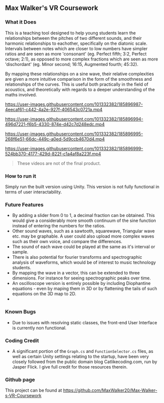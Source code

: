## Max Walker's VR Coursework
### What it Does 
This is a teaching tool designed to help young students learn the relationships between the pitches of two different sounds, and their harmonic relationships to eachother, specifically on the diatonic scale. Intervals between notes which are closer to low numbers have simpler ratios and are seen as more 'consonant' (eg. Perfect fifth; 3:2, Perfect octave; 2:1), as opposed to more complex fractions which are seen as more 'dischordant' (eg. Minor second; 16:15, Augmented fourth; 45:32).
 
By mapping these relationships on a sine wave, their relative complexities are given a more intuitive comparison in the form of the smoothness and relationships of the curves. This is useful both practically in the field of acoustics, and theoretically with regards to a deeper understanding of the maths involved.


https://user-images.githubusercontent.com/101332382/185896987-4eecaf61-c442-4a2e-927f-406543c0721a.mp4



https://user-images.githubusercontent.com/101332382/185896994-496d7221-f6b5-4330-874e-d42c7d248edc.mp4



https://user-images.githubusercontent.com/101332382/185896995-268f6e51-66dc-449c-a0ed-5d9ccb4670d4.mp4



https://user-images.githubusercontent.com/101332382/185896999-524bb370-4177-429d-822f-c1a4af8a223f.mp4


> These videos are not of the final product.

### How to run it

Simply run the built version using Unity. This version is not fully functional in terms of user interactability.

### Future Features
- By adding a slider from 0 to 1, a decimal fraction can be obtained. This would give a considerably more smooth continuum of the sine function instead of entering the numbers for the ratios.
- Other sound waves, such as a sawtooth, squarewave, Triangular wave etc. may be graphable. A user could also upload more complex waves such as their own voice, and compare the differences. 
- The sound of each wave could be played at the same as it's interval or sample.
- There is also potential for fourier transforms and spectrographic analysis of waveforms, which would be of interest to music technology students.
- By mapping the wave in a vector, this can be extended to three dimensions. For instance for seeing spectrographic peaks over time.
- An oscilloscope version is entirely possible by including Diophantine equations - even by maping them in 3D or by flattening the tails of such equations on the 3D map to 2D.
- 
### Known Bugs
- Due to issues with resolving static classes, the front-end User Interface is currently non functional. 

### Coding Credit
- A significant portion of the `Graph.cs` and `FunctionSelector.cs` files, as well as certain Unity settings relating to the startup, have been very closely followed from the public domain blog Catlikecoding.com, run by Jasper Flick. I give full credit for those resources therein.
### Github page
This project can be found at https://github.com/MaxWalker20/Max-Walker-s-VR-Coursework